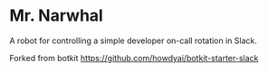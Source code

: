 # Mr. Narwhal

A robot for controlling a simple developer on-call rotation in Slack.

Forked from botkit <https://github.com/howdyai/botkit-starter-slack>



